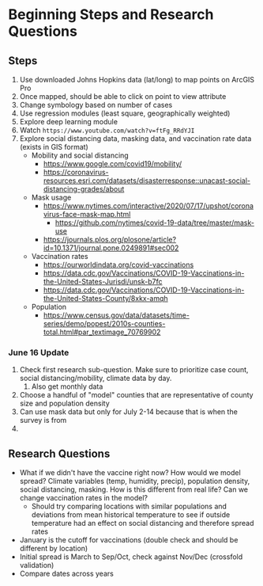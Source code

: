 # Beginning Steps and Research Questions

## Steps

1. Use downloaded Johns Hopkins data (lat/long) to map points on ArcGIS Pro
2. Once mapped, should be able to click on point to view attribute
3. Change symbology based on number of cases
4. Use regression modules (least square, geographically weighted)
5. Explore deep learning module
6. Watch `https://www.youtube.com/watch?v=ftFg_RRdYJI`
7. Explore social distancing data, masking data, and vaccination rate data (exists in GIS format)
   - Mobility and social distancing
     - https://www.google.com/covid19/mobility/
     - https://coronavirus-resources.esri.com/datasets/disasterresponse::unacast-social-distancing-grades/about
   - Mask usage
     - https://www.nytimes.com/interactive/2020/07/17/upshot/coronavirus-face-mask-map.html
       - https://github.com/nytimes/covid-19-data/tree/master/mask-use
     - https://journals.plos.org/plosone/article?id=10.1371/journal.pone.0249891#sec002
   - Vaccination rates
     - https://ourworldindata.org/covid-vaccinations
     - https://data.cdc.gov/Vaccinations/COVID-19-Vaccinations-in-the-United-States-Jurisdi/unsk-b7fc
     - https://data.cdc.gov/Vaccinations/COVID-19-Vaccinations-in-the-United-States-County/8xkx-amqh
   - Population
     - https://www.census.gov/data/datasets/time-series/demo/popest/2010s-counties-total.html#par_textimage_70769902

### June 16 Update

1. Check first research sub-question. Make sure to prioritize case count, social distancing/mobility, climate data by day.
   1. Also get monthly data
2. Choose a handful of "model" counties that are representative of county size and population density
3. Can use mask data but only for July 2-14 because that is when the survey is from
4. 

## Research Questions

- What if we didn't have the vaccine right now? How would we model spread? Climate variables (temp, humidity, precip), population density, social distancing, masking. How is this different from real life? Can we change vaccination rates in the model?
  - Should try comparing locations with similar populations and deviations from mean historical temperature to see if outside temperature had an effect on social distancing and therefore spread rates
- January is the cutoff for vaccinations (double check and should be different by location)
- Initial spread is March to Sep/Oct, check against Nov/Dec (crossfold validation)
- Compare dates across years

